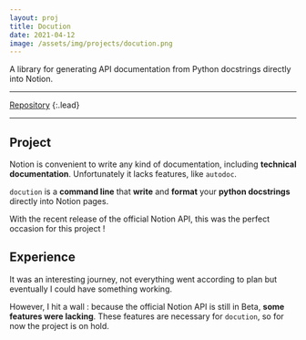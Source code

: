 ```yaml
---
layout: proj
title: Docution
date: 2021-04-12
image: /assets/img/projects/docution.png
---
```


A library for generating API documentation from Python docstrings directly into Notion.

---

[Repository](https://github.com/astariul/docution)
{:.lead}

---

## Project

Notion is convenient to write any kind of documentation, including **technical documentation**. Unfortunately it lacks features, like `autodoc`.

`docution` is a **command line** that **write** and **format** your **python docstrings** directly into Notion pages.

With the recent release of the official Notion API, this was the perfect occasion for this project !

## Experience

It was an interesting journey, not everything went according to plan but eventually I could have something working.

However, I hit a wall : because the official Notion API is still in Beta, **some features were lacking**. These features are necessary for `docution`, so for now the project is on hold.
